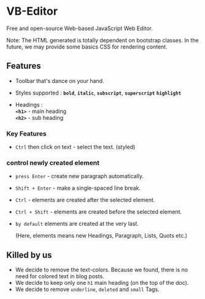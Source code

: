 # VB-Editor
Free and open-source Web-based JavaScript Web Editor.

Note: The HTML generated is totally dependent on bootstrap classes. In the future, we may provide some basics CSS for rendering content.

## Features

* Toolbar that's dance on your hand.
* Styles supported : 
  <b>`bold`</b>,    <b>`italic`</b>,
	<b>`subscript`</b>, <b>`superscript`</b>
	<b>`highlight`</b>

* Headings : <br>
	<b>`<h1>`</b> - main heading <br>
	<b>`<h2>`</b> - sub heading <br>

### Key Features

* `Ctrl` then click on text - select the text. (styled)

### control newly created element

* `press Enter` - create new paragraph automatically.
* `Shift + Enter` - make a single-spaced line break.

* `Ctrl` - elements are created after the selected element.
* `Ctrl + Shift` - elements are created before the selected element.
* `by default` elements are created at the very last.

	(Here, elements means new Headings, Paragraph, Lists, Quots etc.)

## Killed by us

* We decide to remove the text-colors. Because we found, there is no need for colored text in blog posts.
* We decide to keep only one `h1` main heading (on the top of the doc).
* We decide to remove `underline`, `deleted` and `small` Tags.

